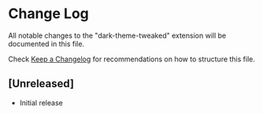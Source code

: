 # Change Log

All notable changes to the "dark-theme-tweaked" extension will be documented in this file.

Check [Keep a Changelog](http://keepachangelog.com/) for recommendations on how to structure this file.

## [Unreleased]

- Initial release
